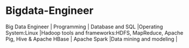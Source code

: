 # Bigdata-Engineer
Big Data Engineer | Programming | Database and SQL |Operating System:Linux |Hadoop tools and frameworks:HDFS, MapReduce, Apache Pig, Hive & Apache HBase | Apache Spark |Data mining and modeling |

